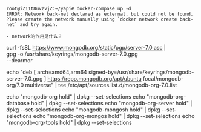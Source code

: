 ```
root@iZ11t8uvzvjZ:~/yapi# docker-compose up -d
ERROR: Network back-net declared as external, but could not be found. Please create the network manually using `docker network create back-net` and try again.

- network的作用是什么？
```

curl -fsSL https://www.mongodb.org/static/pgp/server-7.0.asc | \
    gpg -o /usr/share/keyrings/mongodb-server-7.0.gpg \
   --dearmor

echo "deb [ arch=amd64,arm64 signed-by=/usr/share/keyrings/mongodb-server-7.0.gpg ] https://repo.mongodb.org/apt/ubuntu focal/mongodb-org/7.0 multiverse" | tee /etc/apt/sources.list.d/mongodb-org-7.0.list


echo "mongodb-org hold" | dpkg --set-selections
echo "mongodb-org-database hold" | dpkg --set-selections
echo "mongodb-org-server hold" | dpkg --set-selections
echo "mongodb-mongosh hold" | dpkg --set-selections
echo "mongodb-org-mongos hold" | dpkg --set-selections
echo "mongodb-org-tools hold" | dpkg --set-selections